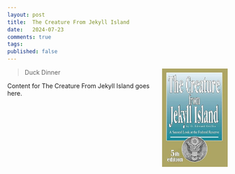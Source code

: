 ```yaml
---
layout: post
title:  The Creature From Jekyll Island
date:   2024-07-23
comments: true
tags: 
published: false
---
```


<img src="/images/creature_from_jekyll_island.jpg" align="right" width="150" padding="10" alt="The Creature From Jekyll Island" title="The Creature From Jekyll Island" /> 

>Duck Dinner


<!--more-->

Content for The Creature From Jekyll Island goes here.
 
